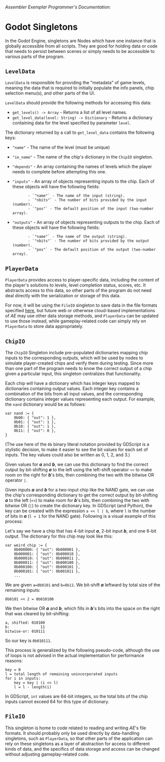 ###### *Assembler Exemplar* Programmer's Documentation:
# Godot Singletons

In the Godot Engine, singletons are Nodes which have one instance that is
globally accessible from all scripts. They are good for holding data
or code that needs to persist between scenes or simply needs to be
accessible to various parts of the program.

## `LevelData`

`LevelData` is responsible for providing the "metadata" of game levels,
meaning the data that is required to initially populate the info panels,
chip selection menu(s), and other parts of the UI.

`LevelData` should provide the following methods for accessing this data:

* `get_levels() -> Array` - Returns a list of all level names.
* `get_level_data(level: String) -> Dictionary` - Returns a dictionary
    containing data for the level specified by parameter `level`.

The dictionary returned by a call to `get_level_data` contains the
following keys:

* `"name"` - The name of the level (must be unique)
* `"io_name"` - The name of the chip's dictionary in the `ChipIO` singleton.
* `"depends"` - An array containing the names of levels which the player
              needs to complete before attempting this one.
* `"inputs"` - An array of objects representing inputs to the chip.
             Each of these objects will have the following fields:

             - `"name"` - The name of the input (string).
             - `"nbits"` - The number of bits provided by the input (number).
             - `"pos"` - The default position of the input (two-number array).

* `"outputs"` - An array of objects representing outputs to the chip.
             Each of these objects will have the following fields:

             - `"name"` - The name of the output (string).
             - `"nbits"` - The number of bits provided by the output (number).
             - `"pos"` - The default position of the output (two-number array).

## `PlayerData`

`PlayerData` provides access to player-specific data, including the content
of the player's solutions to levels, level completion status, scores, etc.
It abstracts access to this data, so other parts of the program do not need
deal directly with the serialization or storage of this data.

For now, it will be using the `FileIO` singleton to save data in the file
formats specified [here](file_formats.md), but future web or otherwise
cloud-based implementations of *AE* may use other data storage methods,
and `PlayerData` can be updated to use those instead, while
gameplay-related code can simply rely on `PlayerData` to store data
appropriately.

## `ChipIO`

The `ChipIO` Singleton include pre-populated dictionaries mapping chip
inputs to the corresponding outputs, which will be used by nodes to
simulate player-created chips and verify them during testing.
Since more than one part of the program needs to know the correct output of
a chip given a particular input, this singleton centralizes that
functionality.

Each chip will have a dictionary which has integer keys mapped to dictionaries
containing output values.
Each integer key contains a combination of the bits from all input
values, and the corresponding dictionary contains integer values
representing each output.
For example, the `nand` dictionary would be as follows:

```
var nand := {
    0b00: { "out": 1 },
    0b01: { "out": 1 },
    0b10: { "out": 1 },
    0b11: { "out": 0 },
}
```

(The use here of the `0b` binary literal notation provided by GDScript is
a stylistic decision, to make it easier to see the bit values for
each set of inputs. The key values could also be written as 0, 1, 2, and 3.)

Given values for ***a*** and ***b***, we can use this
dictionary to find the correct output by bit-shifting ***a*** to the left
using the left-shift operator `<<` to make room on the right for ***b***'s bits,
then combining the two with the bitwise OR operator `|`.

Given inputs ***a*** and ***b*** for a two-input chip like the NAND gate, we
can use the chip's corresponding dictionary to get the correct
output by bit-shifting ***a*** to the left (`<<`) to make room for ***b***'s
bits, then combining the two with bitwise OR (`|`) to create the dictionary
key.
In GDScript (and Python), the key can be created with the expression
`a << l | b`, where `l` is the number of bits in ***a***
(`l = 1` for the NAND gate).
Following is a visual example of this process:

Let's say we have a chip that has 4-bit input ***a***, 2-bit input ***b***,
and one 6-bit output.
The dictionary for this chip may look like this:

```
var weird_chip := {
    0b000000: { "out": 0b000001 },
    0b000001: { "out": 0b000010 },
    0b000010: { "out": 0b000011 },
    0b000011: { "out": 0b000100 },
    0b000100: { "out": 0b000101 },
    0b000101: { "out": 0b001011 },
    ...
```

We are given `a=0b0101` and `b=0b11`.
We bit-shift ***a*** leftward by total size of the remaining inputs:
```
0b0101 << 2 = 0b010100
```
We then bitwise OR ***a*** and ***b***, which fills in ***b***'s bits into
the space on the right that was cleared by bit-shifting:

```
a, shifted: 010100
b:              11
bitwise-or: 010111
```

So our key is `0b010111`.

This process is generalized by the following pseudo-code, although the use
of loops is not advised in the actual implementation for performance reasons:

```
key = 0
l = total length of remaining unincorporated inputs
for i in inputs:
    key = key | (i << l)
    l = l - length(i)
```

In GDScript, `int` values are 64-bit integers, so the total bits of the
chip inputs cannot exceed 64 for this type of dictionary.


## `FileIO`

This singleton is home to code related to reading and writing *AE*'s
file formats.
It should probably only be used directly by data-handling
singletons, such as `PlayerData`, so that other parts of the application
can rely on these singletons as a layer of abstraction for access to
different kinds of data, and the specifics of data storage and access
can be changed without adjusting gameplay-related code.
